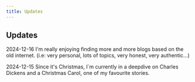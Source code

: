 ```yaml
---
title: Updates
---
```


## Updates

2024-12-16 I'm really enjoying finding more and more blogs based on the old internet. (i.e: very personal, lots of topics, very honest, very authentic...)

2024-12-15 Since it's Christmas, I´m currently in a deepdive on Charles Dickens and a Christmas Carol, one of my favourite stories.

